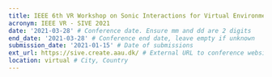 ```yaml
---
title: IEEE 6th VR Workshop on Sonic Interactions for Virtual Environments
acronym: IEEE VR - SIVE 2021
date: '2021-03-28' # Conference date. Ensure mm and dd are 2 digits
end_date: '2021-03-28' # Conference end date, leave empty if unknown
submission_date: '2021-01-15' # Date of submissions
ext_url: https://sive.create.aau.dk/ # External URL to conference website
location: virtual # City, Country
---
```

